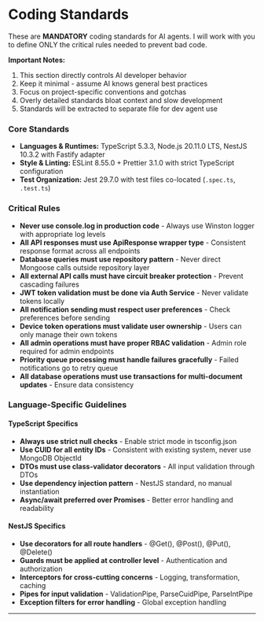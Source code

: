 # Coding Standards

These are **MANDATORY** coding standards for AI agents. I will work with you to define ONLY the critical rules needed to prevent bad code.

**Important Notes:**

1. This section directly controls AI developer behavior
2. Keep it minimal - assume AI knows general best practices
3. Focus on project-specific conventions and gotchas
4. Overly detailed standards bloat context and slow development
5. Standards will be extracted to separate file for dev agent use

### Core Standards

- **Languages & Runtimes:** TypeScript 5.3.3, Node.js 20.11.0 LTS, NestJS 10.3.2 with Fastify adapter
- **Style & Linting:** ESLint 8.55.0 + Prettier 3.1.0 with strict TypeScript configuration
- **Test Organization:** Jest 29.7.0 with test files co-located (`.spec.ts`, `.test.ts`)

### Critical Rules

- **Never use console.log in production code** - Always use Winston logger with appropriate log levels
- **All API responses must use ApiResponse wrapper type** - Consistent response format across all endpoints
- **Database queries must use repository pattern** - Never direct Mongoose calls outside repository layer
- **All external API calls must have circuit breaker protection** - Prevent cascading failures
- **JWT token validation must be done via Auth Service** - Never validate tokens locally
- **All notification sending must respect user preferences** - Check preferences before sending
- **Device token operations must validate user ownership** - Users can only manage their own tokens
- **All admin operations must have proper RBAC validation** - Admin role required for admin endpoints
- **Priority queue processing must handle failures gracefully** - Failed notifications go to retry queue
- **All database operations must use transactions for multi-document updates** - Ensure data consistency

### Language-Specific Guidelines

#### TypeScript Specifics

- **Always use strict null checks** - Enable strict mode in tsconfig.json
- **Use CUID for all entity IDs** - Consistent with existing system, never use MongoDB ObjectId
- **DTOs must use class-validator decorators** - All input validation through DTOs
- **Use dependency injection pattern** - NestJS standard, no manual instantiation
- **Async/await preferred over Promises** - Better error handling and readability

#### NestJS Specifics

- **Use decorators for all route handlers** - @Get(), @Post(), @Put(), @Delete()
- **Guards must be applied at controller level** - Authentication and authorization
- **Interceptors for cross-cutting concerns** - Logging, transformation, caching
- **Pipes for input validation** - ValidationPipe, ParseCuidPipe, ParseIntPipe
- **Exception filters for error handling** - Global exception handling

---
